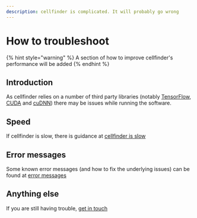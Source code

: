 ```yaml
---
description: cellfinder is complicated. It will probably go wrong
---
```


# How to troubleshoot

{% hint style="warning" %}
A section of how to improve cellfinder's performance will be added 
{% endhint %}

## Introduction

As cellfinder relies on a number of third party libraries \(notably [TensorFlow](https://www.tensorflow.org/), [CUDA](https://developer.nvidia.com/cuda-zone) and [cuDNN](https://developer.nvidia.com/cudnn)\) there may be issues while running the software.

## Speed

If cellfinder is slow, there is guidance at [cellfinder is slow](cellfinder-is-slow.md)

## Error messages

Some known error messages \(and how to fix the underlying issues\) can be found at [error messages](error-messages.md)

## Anything else

If you are still having trouble, [get in touch](../general/getting-in-touch.md)

